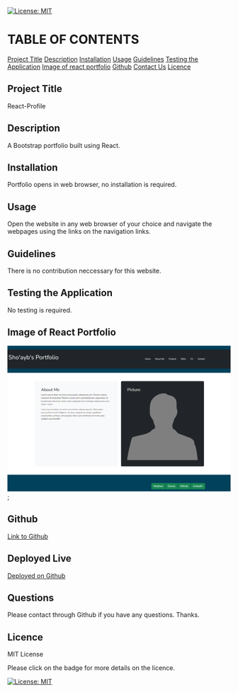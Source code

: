 [![License: MIT](https://img.shields.io/badge/License-MIT-yellow.svg)](https://opensource.org/licenses/MIT)

# TABLE OF CONTENTS

[Project Title](#project-title)
[Description](#description)
[Installation](#installation)
[Usage](#usage)
[Guidelines](#guidelines)
[Testing the Application](#testing-the-application)
[Image of react portfolio](#image-of-react-portfolio)
[Github](#github)
[Contact Us](#contact-us)
[Licence](#licence)

## Project Title

React-Profile

## Description

A Bootstrap portfolio built using React.

## Installation

Portfolio opens in web browser, no installation is required.

## Usage

Open the website in any web browser of your choice and navigate the webpages using the links on the navigation links.

## Guidelines

There is no contribution neccessary for this website.

## Testing the Application

No testing is required.

## Image of React Portfolio

![Image of react portfolio](public/Images/react-profile-capture.png);

## Github

[Link to Github]("https://github.com/Sho-ayb/react-profile")

## Deployed Live

[Deployed on Github]("https://sho-ayb.github.io/react-profile/")

## Questions

Please contact through Github if you have any questions. Thanks.

## Licence

MIT License

Please click on the badge for more details on the licence.

[![License: MIT](https://img.shields.io/badge/License-MIT-yellow.svg)](https://opensource.org/licenses/MIT)
